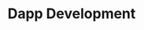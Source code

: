 ---
home: true
heroText: Dapp Development
heroImage: /images/logo.svg
title: Dapp Development
actions: 
  - text: Introduction
    link:  /it/dapp/Introduction
    type: secondary
  - text: UnitDomains Lib
    link: /it/dapp/UnitDomainsLib
    type: secondary
  - text: Use of the UnitDomains Lib
    link: /it/dapp/WorkingWithUnitDomains
    type: secondary
  - text: Domain resolution
    link: /it/dapp/ResolvingNames
    type: secondary
  - text: Domain information
    link: /it/dapp/DomainInfos
    type: secondary
    
footer: Copyright © 2022 unit.domains All Rights Reserved.
---